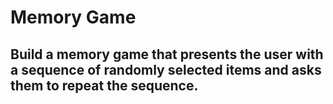 # Memory Game 

## Build a memory game that presents the user with a sequence of randomly selected items and asks them to repeat the sequence.